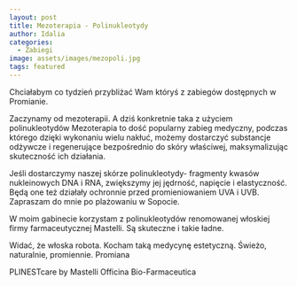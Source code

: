 ```yaml
---
layout: post
title: Mezoterapia - Polinukleotydy
author: Idalia
categories:
  - Zabiegi
image: assets/images/mezopoli.jpg
tags: featured
---
```

Chciałabym co tydzień przybliżać Wam któryś z zabiegów dostępnych w Promianie.


Zaczynamy od mezoterapii. A dziś konkretnie taka z użyciem polinukleotydów
Mezoterapia to dość popularny zabieg medyczny, podczas którego dzięki wykonaniu wielu nakłuć, możemy dostarczyć substancje odżywcze i regenerujące bezpośrednio do skóry właściwej, maksymalizując skuteczność ich działania.


Jeśli dostarczymy naszej skórze polinukleotydy- fragmenty kwasów nukleinowych DNA i RNA, zwiększymy jej jędrność, napięcie i elastyczność. Będą one też działały ochronnie przed promieniowaniem UVA i UVB. Zapraszam do mnie po plażowaniu w Sopocie.


W moim gabinecie korzystam z polinukleotydów renomowanej włoskiej firmy farmaceutycznej Mastelli. Są skuteczne i takie ładne.

Widać, że włoska robota.
Kocham taką medycynę estetyczną.
Świeżo, naturalnie, promiennie. Promiana


PLINESTcare by Mastelli Officina Bio-Farmaceutica
